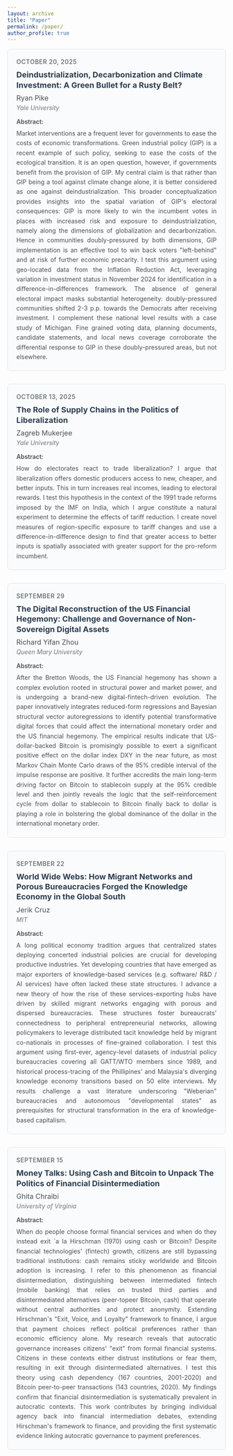 ```yaml
---
layout: archive
title: "Paper"
permalink: /paper/
author_profile: true
---
```

<style>
.paper-entry {
  border: 1px solid #e1e5e9;
  border-radius: 8px;
  padding: 20px;
  margin-bottom: 30px;
  background-color: #fafbfc;
}
.paper-date {
  color: #6c757d;
  font-weight: 600;
  font-size: 14px;
  text-transform: uppercase;
  letter-spacing: 0.5px;
  margin-bottom: 10px;
}
.paper-title {
  font-size: 18px;
  font-weight: 700;
  color: #2c3e50;
  margin-bottom: 8px;
  line-height: 1.3;
}
.paper-author {
  font-size: 16px;
  color: #495057;
  margin-bottom: 4px;
}
.paper-university {
  font-size: 14px;
  color: #6c757d;
  font-style: italic;
  margin-bottom: 15px;
}
.paper-abstract {
  font-size: 14px;
  line-height: 1.6;
  color: #495057;
  text-align: justify;
}
.abstract-label {
  font-weight: 600;
  color: #495057;
  margin-bottom: 8px;
}
</style>
<div class="paper-entry">
  <div class="paper-date">October 20, 2025</div>
  <div class="paper-title">Deindustrialization, Decarbonization and Climate Investment: A Green Bullet for a Rusty Belt?</div>
  <div class="paper-author">Ryan Pike</div>
  <div class="paper-university">Yale University</div>
  <div class="abstract-label">Abstract:</div>
  <div class="paper-abstract">
    Market interventions are a frequent lever for governments to ease the costs of economic transformations. Green industrial policy (GIP) is a recent example of such policy, seeking to ease the costs of the ecological transition. It is an open question, however, if governments benefit from the provision of GIP. My central claim is that rather than GIP being a tool against climate change alone, it is better considered as one against deindustrialization. This broader conceptualization provides insights into the spatial variation of GIP's electoral consequences: GIP is more likely to win the incumbent votes in places with increased risk and exposure to deindustrialization, namely along the dimensions of globalization and decarbonization. Hence in communities doubly-pressured by both dimensions, GIP implementation is an effective tool to win back voters "left-behind" and at risk of further economic precarity. I test this argument using geo-located data from the Inflation Reduction Act, leveraging variation in investment status in November 2024 for identification in a difference-in-differences framework. The absence of general electoral impact masks substantial heterogeneity: doubly-pressured communities shifted 2-3 p.p. towards the Democrats after receiving investment. I complement these national level results with a case study of Michigan. Fine grained voting data, planning documents, candidate statements, and local news coverage corroborate the differential response to GIP in these doubly-pressured areas, but not elsewhere.
  </div>
</div>

<style>
.paper-entry {
  border: 1px solid #e1e5e9;
  border-radius: 8px;
  padding: 20px;
  margin-bottom: 30px;
  background-color: #fafbfc;
}
.paper-date {
  color: #6c757d;
  font-weight: 600;
  font-size: 14px;
  text-transform: uppercase;
  letter-spacing: 0.5px;
  margin-bottom: 10px;
}
.paper-title {
  font-size: 18px;
  font-weight: 700;
  color: #2c3e50;
  margin-bottom: 8px;
  line-height: 1.3;
}
.paper-author {
  font-size: 16px;
  color: #495057;
  margin-bottom: 4px;
}
.paper-university {
  font-size: 14px;
  color: #6c757d;
  font-style: italic;
  margin-bottom: 15px;
}
.paper-abstract {
  font-size: 14px;
  line-height: 1.6;
  color: #495057;
  text-align: justify;
}
.abstract-label {
  font-weight: 600;
  color: #495057;
  margin-bottom: 8px;
}
</style>
<div class="paper-entry">
  <div class="paper-date">October 13, 2025</div>
  <div class="paper-title">The Role of Supply Chains in the Politics of Liberalization</div>
  <div class="paper-author">Zagreb Mukerjee</div>
  <div class="paper-university">Yale University</div>
  <div class="abstract-label">Abstract:</div>
  <div class="paper-abstract">
    How do electorates react to trade liberalization? I argue that liberalization offers domestic producers access to new, cheaper, and better inputs. This in turn increases real incomes, leading to electoral rewards. I test this hypothesis in the context of the 1991 trade reforms imposed by the IMF on India, which I argue constitute a natural experiment to determine the effects of tariff reduction. I create novel measures of region-specific exposure to tariff changes and use a difference-in-difference design to find that greater access to better inputs is spatially associated with greater support for the pro-reform incumbent.
  </div>
</div>

<style>
.paper-entry {
  border: 1px solid #e1e5e9;
  border-radius: 8px;
  padding: 20px;
  margin-bottom: 30px;
  background-color: #fafbfc;
}
.paper-date {
  color: #6c757d;
  font-weight: 600;
  font-size: 14px;
  text-transform: uppercase;
  letter-spacing: 0.5px;
  margin-bottom: 10px;
}
.paper-title {
  font-size: 18px;
  font-weight: 700;
  color: #2c3e50;
  margin-bottom: 8px;
  line-height: 1.3;
}
.paper-author {
  font-size: 16px;
  color: #495057;
  margin-bottom: 4px;
}
.paper-university {
  font-size: 14px;
  color: #6c757d;
  font-style: italic;
  margin-bottom: 15px;
}
.paper-abstract {
  font-size: 14px;
  line-height: 1.6;
  color: #495057;
  text-align: justify;
}
.abstract-label {
  font-weight: 600;
  color: #495057;
  margin-bottom: 8px;
}
</style>
<div class="paper-entry">
  <div class="paper-date">September 29</div>
  <div class="paper-title">The Digital Reconstruction of the US Financial Hegemony: Challenge and Governance of Non-Sovereign Digital Assets</div>
  <div class="paper-author">Richard Yifan Zhou</div>
  <div class="paper-university">Queen Mary University</div>
  <div class="abstract-label">Abstract:</div>
  <div class="paper-abstract">
    After the Bretton Woods, the US Financial hegemony has shown a complex evolution rooted in structural power and market power, and is undergoing a brand-new digital-fintech-driven evolution. The paper innovatively integrates reduced-form regressions and Bayesian structural vector autoregressions to identify potential transformative digital forces that could affect the international monetary order and the US financial hegemony. The empirical results indicate that US-dollar-backed Bitcoin is promisingly possible to exert a significant positive effect on the dollar index DXY in the near future, as most Markov Chain Monte Carlo draws of the 95% credible interval of the impulse response are positive. It further accredits the main long-term driving factor on Bitcoin to stablecoin supply at the 95% credible level and then jointly reveals the logic that the self-reinforcement cycle from dollar to stablecoin to Bitcoin finally back to dollar is playing a role in bolstering the global dominance of the dollar in the international monetary order.
  </div>
</div>

<style>
.paper-entry {
  border: 1px solid #e1e5e9;
  border-radius: 8px;
  padding: 20px;
  margin-bottom: 30px;
  background-color: #fafbfc;
}
.paper-date {
  color: #6c757d;
  font-weight: 600;
  font-size: 14px;
  text-transform: uppercase;
  letter-spacing: 0.5px;
  margin-bottom: 10px;
}
.paper-title {
  font-size: 18px;
  font-weight: 700;
  color: #2c3e50;
  margin-bottom: 8px;
  line-height: 1.3;
}
.paper-author {
  font-size: 16px;
  color: #495057;
  margin-bottom: 4px;
}
.paper-university {
  font-size: 14px;
  color: #6c757d;
  font-style: italic;
  margin-bottom: 15px;
}
.paper-abstract {
  font-size: 14px;
  line-height: 1.6;
  color: #495057;
  text-align: justify;
}
.abstract-label {
  font-weight: 600;
  color: #495057;
  margin-bottom: 8px;
}
</style>
<div class="paper-entry">
  <div class="paper-date">September 22</div>
  <div class="paper-title">World Wide Webs: How Migrant Networks and Porous Bureaucracies Forged the Knowledge Economy in the Global South</div>
  <div class="paper-author">Jerik Cruz</div>
  <div class="paper-university">MIT</div>
  <div class="abstract-label">Abstract:</div>
  <div class="paper-abstract">
    A long political economy tradition argues that centralized states deploying concerted industrial policies are crucial for developing productive industries. Yet developing countries that have emerged as major exporters of knowledge-based services (e.g. software/ R&D / AI services) have often lacked these state structures. I advance a new theory of how the rise of these services-exporting hubs have driven by skilled migrant networks engaging with porous and dispersed bureaucracies. These structures foster bureaucrats' connectedness to peripheral entrepreneurial networks, allowing policymakers to leverage distributed tacit knowledge held by migrant co-nationals in processes of fine-grained collaboration. I test this argument using first-ever, agency-level datasets of industrial policy bureaucracies covering all GATT/WTO members since 1989, and historical process-tracing of the Phillipines' and Malaysia's diverging knowledge economy transitions based on 50 elite interviews. My results challenge a vast literature underscoring "Weberian" bureaucracies and autonomous "developmental states" as prerequisites for structural transformation in the era of knowledge-based capitalism.
  </div>
</div>


<style>
.paper-entry {
  border: 1px solid #e1e5e9;
  border-radius: 8px;
  padding: 20px;
  margin-bottom: 30px;
  background-color: #fafbfc;
}

.paper-date {
  color: #6c757d;
  font-weight: 600;
  font-size: 14px;
  text-transform: uppercase;
  letter-spacing: 0.5px;
  margin-bottom: 10px;
}

.paper-title {
  font-size: 18px;
  font-weight: 700;
  color: #2c3e50;
  margin-bottom: 8px;
  line-height: 1.3;
}

.paper-author {
  font-size: 16px;
  color: #495057;
  margin-bottom: 4px;
}

.paper-university {
  font-size: 14px;
  color: #6c757d;
  font-style: italic;
  margin-bottom: 15px;
}

.paper-abstract {
  font-size: 14px;
  line-height: 1.6;
  color: #495057;
  text-align: justify;
}

.abstract-label {
  font-weight: 600;
  color: #495057;
  margin-bottom: 8px;
}
</style>

<div class="paper-entry">
  <div class="paper-date">September 15</div>
  <div class="paper-title">Money Talks: Using Cash and Bitcoin to Unpack The Politics of Financial Disintermediation</div>
  <div class="paper-author">Ghita Chraibi</div>
  <div class="paper-university">University of Virginia</div>
  <div class="abstract-label">Abstract:</div>
  <div class="paper-abstract">
    When do people choose formal financial services and when do they instead exit `a la Hirschman (1970) using cash or Bitcoin? Despite financial technologies' (fintech) growth, citizens are still bypassing traditional institutions: cash remains sticky worldwide and Bitcoin adoption is increasing. I refer to this phenomenon as financial disintermediation, distinguishing between intermediated fintech (mobile banking) that relies on trusted third parties and disintermediated alternatives (peer-topeer Bitcoin, cash) that operate without central authorities and protect anonymity. Extending Hirschman's "Exit, Voice, and Loyalty" framework to finance, I argue that payment choices reflect political preferences rather than economic efficiency alone. My research reveals that autocratic governance increases citizens' "exit" from formal financial systems. Citizens in these contexts either distrust institutions or fear them, resulting in exit through disintermediated alternatives. I test this theory using cash dependency (167 countries, 2001-2020) and Bitcoin peer-to-peer transactions (143 countries, 2020). My findings confirm that financial disintermediation is systematically prevalent in autocratic contexts. This work contributes by bringing individual agency back into financial intermediation debates, extending Hirschman's framework to finance, and providing the first systematic evidence linking autocratic governance to payment preferences.
  </div>
</div>

